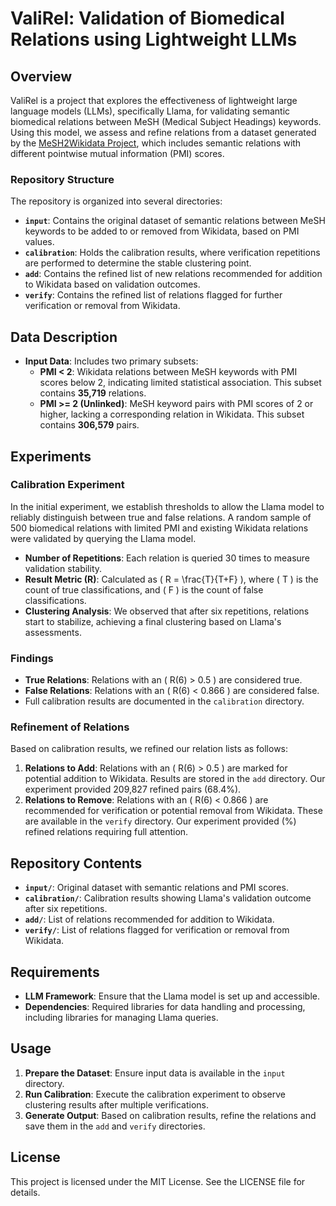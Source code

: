 # ValiRel: Validation of Biomedical Relations using Lightweight LLMs

## Overview
ValiRel is a project that explores the effectiveness of lightweight large language models (LLMs), specifically Llama, for validating semantic biomedical relations between MeSH (Medical Subject Headings) keywords. Using this model, we assess and refine relations from a dataset generated by the [MeSH2Wikidata Project](https://figshare.com/articles/dataset/MeSH2Wikidata_A_set_of_tools_for_the_interaction_between_MeSH_keywords_OBO_Foundry_and_Wikidata_for_enriching_biomedical_knowledge/24438184), which includes semantic relations with different pointwise mutual information (PMI) scores.

### Repository Structure
The repository is organized into several directories:
- **`input`**: Contains the original dataset of semantic relations between MeSH keywords to be added to or removed from Wikidata, based on PMI values.
- **`calibration`**: Holds the calibration results, where verification repetitions are performed to determine the stable clustering point.
- **`add`**: Contains the refined list of new relations recommended for addition to Wikidata based on validation outcomes.
- **`verify`**: Contains the refined list of relations flagged for further verification or removal from Wikidata.

## Data Description
- **Input Data**: Includes two primary subsets:
  - **PMI < 2**: Wikidata relations between MeSH keywords with PMI scores below 2, indicating limited statistical association. This subset contains **35,719** relations.
  - **PMI >= 2 (Unlinked)**: MeSH keyword pairs with PMI scores of 2 or higher, lacking a corresponding relation in Wikidata. This subset contains **306,579** pairs.

## Experiments

### Calibration Experiment
In the initial experiment, we establish thresholds to allow the Llama model to reliably distinguish between true and false relations. A random sample of 500 biomedical relations with limited PMI and existing Wikidata relations were validated by querying the Llama model.

- **Number of Repetitions**: Each relation is queried 30 times to measure validation stability.
- **Result Metric (R)**: Calculated as \( R = \frac{T}{T+F} \), where \( T \) is the count of true classifications, and \( F \) is the count of false classifications.
- **Clustering Analysis**: We observed that after six repetitions, relations start to stabilize, achieving a final clustering based on Llama's assessments.

### Findings
- **True Relations**: Relations with an \( R(6) > 0.5 \) are considered true.
- **False Relations**: Relations with an \( R(6) < 0.866 \) are considered false.
- Full calibration results are documented in the `calibration` directory.

### Refinement of Relations
Based on calibration results, we refined our relation lists as follows:
1. **Relations to Add**: Relations with an \( R(6) > 0.5 \) are marked for potential addition to Wikidata. Results are stored in the `add` directory. Our experiment provided 209,827 refined pairs (68.4\%).
2. **Relations to Remove**: Relations with an \( R(6) < 0.866 \) are recommended for verification or potential removal from Wikidata. These are available in the `verify` directory. Our experiment provided (\%) refined relations requiring full attention.

## Repository Contents

- **`input/`**: Original dataset with semantic relations and PMI scores.
- **`calibration/`**: Calibration results showing Llama's validation outcome after six repetitions.
- **`add/`**: List of relations recommended for addition to Wikidata.
- **`verify/`**: List of relations flagged for verification or removal from Wikidata.

## Requirements

- **LLM Framework**: Ensure that the Llama model is set up and accessible.
- **Dependencies**: Required libraries for data handling and processing, including libraries for managing Llama queries.

## Usage

1. **Prepare the Dataset**: Ensure input data is available in the `input` directory.
2. **Run Calibration**: Execute the calibration experiment to observe clustering results after multiple verifications.
3. **Generate Output**: Based on calibration results, refine the relations and save them in the `add` and `verify` directories.

## License

This project is licensed under the MIT License. See the LICENSE file for details.
